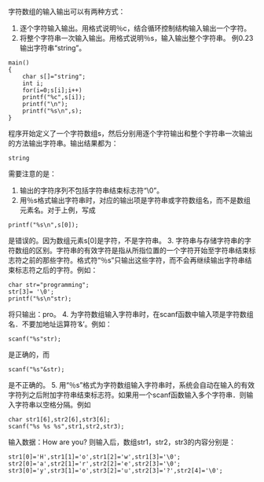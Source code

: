 字符数组的输入输出可以有两种方式：
1. 逐个字符输入输出。用格式说明％c，结合循环控制结构输入输出一个字符。
2. 将整个字符串一次输入输出。用格式说明％s，输入输出整个字符串。
例0.23 输出字符串“string”。
```  
main()
{
	char s[]="string";
	int i;
	for(i=0;s[i];i++)
	printf("%c",s[i]);
	printf("\n");
	printf("%s\n",s);
}
```
程序开始定义了一个字符数组s，然后分别用逐个字符输出和整个字符串一次输出的方法输出字符串。输出结果都为：
```  
string
```
需要注意的是：
1. 输出的字符序列不包括字符串结束标志符“\0”。
2. 用％s格式输出字符串时，对应的输出项是字符串或字符数组名，而不是数组元素名。对于上例，写成
```  
printf("%s\n",s[0]);
```
是错误的。因为数组元素s[0]是字符，不是字符串。
3. 字符串与存储字符串的字符数组的区别。字符串的有效字符是指从所指位置的一个字符开始至字符串结束标志符之前的那些字符。格式符“％s”只输出这些字符，而不会再继续输出字符串结束标志符之后的字符。例如：
```  
char str="programming";
str[3]= '\0';
printf("%s\n"str);
```
将只输出：pro。
4. 为字符数组输入字符串时，在scanf函数中输入项是字符数组名．不要加地址运算符‘&’。例如：
```  
scanf("%s"str);
```
是正确的，而
```  
scanf("%s"&str);
```
是不正确的。
5. 用“％s”格式为字符数组输入字符串时，系统会自动在输入的有效字符列之后附加字符串结束标志符。如果用一个scanf函数输入多个字符串．则输入字符串以空格分隔。例如
```  
char str1[6],str2[6],str3[6];
scanf("%s %s %s",str1,str2,str3);
```
输入数据：How are you?
则输入后，数组str1，str2，str3的内容分别是：
```  
str1[0]='H',str1[1]='o',str1[2]='w',str1[3]='\0';
str2[0]='a',str2[1]='r',str2[2]='e',str2[3]='\0';
str3[0]='y',str3[1]='o',str3[2]='u',str2[3]='?',str2[4]='\0';
```
